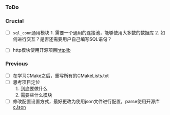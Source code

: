 ### ToDo
### Crucial
- [ ] ``sql_conn``通用模块
        1. 需要一个通用的连接池，能够使用大多数的数据库
        2. 如何进行交互？是否还需要用户自己编写SQL语句？ 

- [ ] http模块使用开源项目[httplib](https://github.com/yhirose/cpp-httplib)

### Previous
- [ ] 在学习CMake之后，重写所有的CMakeLists.txt
- [ ] 思考项目定位
    1. 到底要做什么
    2. 需要些什么模块
- [ ] 修改配置设置方式，最好更改为使用json文件进行配置，parse使用开源库[cJson](https://github.com/DaveGamble/cJSON)